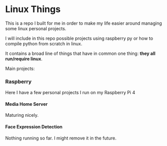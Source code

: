 # Linux Things

This is a repo I built for me in order to make my life easier around managing some linux personal projects.

I will include in this repo possible projects using raspberry py or how to compile python from scratch in linux.

It contains a broad line of things that have in common one thing: **they all run/require linux**.

Main projects:

### Raspberry

Here I have a few personal projects I run on my Raspberry Pi 4

#### Media Home Server

Maturing nicely.

#### Face Expression Detection

Nothing running so far. I might remove it in the future.


